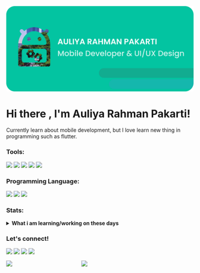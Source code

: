 <img src="https://raw.githubusercontent.com/rahmanpakarti22/rahmanpakarti22/master/Cards github.png" alt="banner that says Monica Powell - Mobile Developer & UI/UX Design">


# Hi there , I'm Auliya Rahman Pakarti!
Currently learn about mobile development, but I love learn new thing in programming such as flutter.  

### Tools:
<p>
    <img src="https://img.shields.io/badge/OS-windows-blue?&logo=windows" />
    <img src="https://img.shields.io/badge/OS-ubuntu-blue?&logo=ubuntu" />
    <img src="https://img.shields.io/badge/IDE-android studio-blue?&logo=android studio" />
    <img src="https://img.shields.io/badge/Text%20Editor-Visual%20Studio%20Code-blue?&logo=visual%20studio%20code&logoColor=blue" />
    <img src="https://img.shields.io/badge/Design-figma-blue?&logo=Figma" />
  
</p>

### Programming Language:
<p>
    <img src="https://img.shields.io/badge/Flutter-%2302569B.svg?style=for-the-badge&logo=Flutter&logoColor=white" />
    <img src="https://img.shields.io/badge/java-%23ED8B00.svg?style=for-the-badge&logo=java&logoColor=white" />
    <img src="https://img.shields.io/badge/kotlin-%230095D5.svg?style=for-the-badge&logo=kotlin&logoColor=white" />
</p>

### Stats:
<details>
 <summary><strong>What i am learning/working on these days</strong></summary>
    - 🔭 I’m currently undgraduated student at Institut Teknologi Telkom Surabaya </br>
    - 🌱 I’m currently learning java, kotlin, dart and UIKit </br>
    - 👯 I’m looking to collaborate on Mobile Apps. </br>
    - 😄 Pronouns: He/Him </br>
</details>

### Let's connect!
<p>
    <a href="https://www.linkedin.com/in/auliya-rahman-p-48b7ab218" target="blank"><img src="https://img.shields.io/badge/Linkedin-30302f?style=flat&logo=linkedin" /></a>
    <a href="mailto:rahmanpakarti221@gmail.com" target="blank"><img src="https://img.shields.io/badge/Email_-30302f?style=flat&logo=gmail" /></a>
    <a href="https://www.instagram.com/willbe_mann/" target="blank"><img src="https://img.shields.io/badge/Instagram-30302f?style=flat&logo=instagram" /></a>
    <a href="https://www.facebook.com/auliya.rahmanp" target="blank"><img src="https://img.shields.io/badge/Facebook-30302f?style=flat&logo=facebook" /></a>
</p>

<img align="left" width="40%" src="https://github-readme-stats.vercel.app/api?username=rahmanpakarti22&show_icons=true&theme=radical" />
<img align="left" width="45%" src="https://github-readme-stats.vercel.app/api/top-langs/?username=rahmanpakarti22&layout=compact"/> 
